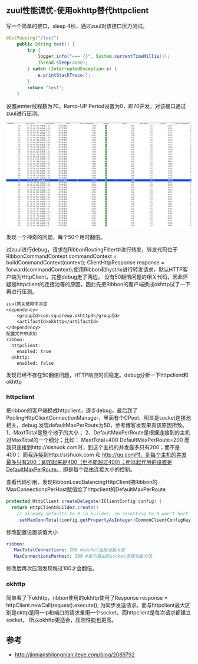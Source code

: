 ## zuul性能调优-使用okhttp替代httpclient

写一个简单的接口，sleep 4秒，通过zuul对该接口压力测试。

```java
@GetMapping("/test")
    public String test() {
        try {
            logger.info("=== {}", System.currentTimeMillis());
            Thread.sleep(4000);
        } catch (InterruptedException e) {
            e.printStackTrace();
        }
        return "test";
    }
```

设置jemter线程数为70，Ramp-UP Period设置为0，即70并发，对该接口通过zuul进行压测。

![jemter](../../pics/zuul_jmeter02.png)

发现一个神奇的问题，每个50个用时翻倍。

对zuul进行debug，请求在RibbonRoutingFilter中进行转发，转发代码位于RibbonCommandContext commandContext = buildCommandContext(context);
ClientHttpResponse response = forward(commandContext);使用Ribbon和hystrix进行转发请求，默认HTTP客户端为HttpClient，完整debug走了两边，
没有50翻倍问题的相关代码，因此怀疑是httpclient的连接池等的原因，因此先把Ribbon的客户端换成okhttp试了一下再进行压测。
 
```
zuul网关依赖中添加
<dependency>
    <groupId>com.squareup.okhttp3</groupId>
    <artifactId>okhttp</artifactId>
</dependency>
配置文件中添加
ribbon:
  httpclient:
    enabled: true
  okhttp:
    enabled: false
```

发现已经不存在50翻倍问题，HTTP响应时间稳定。debug分析一下httpclient和okhttp

### httpclient
把ribbon的客户端换成httpclient，逐步debug，最后到了PoolingHttpClientConnectionManager，里面有个CPool，明显是socket连接池相关，debug
发现defaultMaxPerRoute为50，参考博客发现果真该原因所致。
1、MaxtTotal是整个池子的大小；
2、DefaultMaxPerRoute是根据连接到的主机对MaxTotal的一个细分；比如：
MaxtTotal=400 DefaultMaxPerRoute=200
而我只连接到http://sishuok.com时，到这个主机的并发最多只有200；而不是400；
而我连接到http://sishuok.com 和 http://qq.com时，到每个主机的并发最多只有200；即加起来是400（但不能超过400）；所以起作用的设置是DefaultMaxPerRoute。
即是每个路由连接大小的控制。

查看代码引用，发现RibbonLoadBalancingHttpClient把Ribbon的MaxConnectionsPerHost赋值给了httpclient的DefaultMaxPerRoute

```java
protected HttpClient createDelegate(IClientConfig config) {
  return HttpClientBuilder.create()
    // already defaults to 0 in builder, so resetting to 0 won't hurt
    .setMaxConnTotal(config.getPropertyAsInteger(CommonClientConfigKey.MaxTotalConnections, 0))
```

修改配置设置该值大小
```yaml
ribbon:
   MaxTotalConnections: 200 #socket连接池最大值
   MaxConnectionsPerHost: 100 #每个路由的socket连接池最大值
```
修改后再次压测发现每过100才会翻倍。

### okhttp
简单看了下okhttp，ribbon使用的okhttp使用了Response response = httpClient.newCall(request).execute();
为同步发送请求。而与httpclient最大区别是okttp是同一ip和端口的请求重用一个socket，而httpclient是每次请求都建立socket，
所以okhttp更适合，压测性能也更高。

## 参考
- http://jinnianshilongnian.iteye.com/blog/2089792